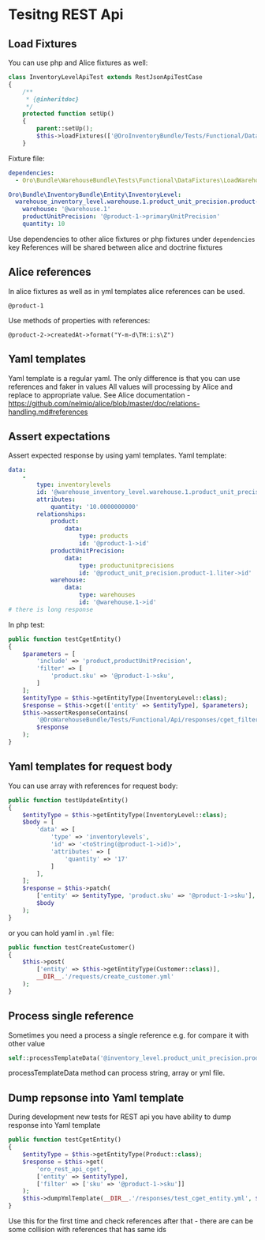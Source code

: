Tesitng REST Api
================

Load Fixtures
-------------

You can use php and Alice fixtures as well:

```php
class InventoryLevelApiTest extends RestJsonApiTestCase
{
    /**
     * {@inheritdoc}
     */
    protected function setUp()
    {
        parent::setUp();
        $this->loadFixtures(['@OroInventoryBundle/Tests/Functional/DataFixtures/inventory_level.yml']);
    }
```
Fixture file:
```yml
dependencies:
  - Oro\Bundle\WarehouseBundle\Tests\Functional\DataFixtures\LoadWarehouseAndInventoryLevels

Oro\Bundle\InventoryBundle\Entity\InventoryLevel:
  warehouse_inventory_level.warehouse.1.product_unit_precision.product-1.primary_unit:
    warehouse: '@warehouse.1'
    productUnitPrecision: '@product-1->primaryUnitPrecision'
    quantity: 10
```

Use dependencies to other alice fixtures or php fixtures under ```dependencies``` key
References will be shared between alice and doctrine fixtures

Alice references
----------------

In alice fixtures as well as in yml templates alice references can be used.
```
@product-1
```

Use methods of properties with references:

```
@product-2->createdAt->format("Y-m-d\TH:i:s\Z")
```

Yaml templates
--------------

Yaml template is a regular yaml. The only difference is that you can use references and faker in values
All values will processing by Alice and replace to appropriate value.
See Alice documentation - https://github.com/nelmio/alice/blob/master/doc/relations-handling.md#references

Assert expectations
-------------------

Assert expected response by using yaml templates.
Yaml template:

```yml
data:
    -
        type: inventorylevels
        id: '@warehouse_inventory_level.warehouse.1.product_unit_precision.product-1.liter->id'
        attributes:
            quantity: '10.0000000000'
        relationships:
            product:
                data:
                    type: products
                    id: '@product-1->id'
            productUnitPrecision:
                data:
                    type: productunitprecisions
                    id: '@product_unit_precision.product-1.liter->id'
            warehouse:
                data:
                    type: warehouses
                    id: '@warehouse.1->id'
# there is long response
```
In php test:

```php
public function testCgetEntity()
{
    $parameters = [
        'include' => 'product,productUnitPrecision',
        'filter' => [
            'product.sku' => '@product-1->sku',
        ]
    ];
    $entityType = $this->getEntityType(InventoryLevel::class);
    $response = $this->cget(['entity' => $entityType], $parameters);
    $this->assertResponseContains(
        '@OroWarehouseBundle/Tests/Functional/Api/responses/cget_filter_by_product.yml',
        $response
    );
}
```

Yaml templates for request body
-------------------------------

You can use array with references for request body:
```php
public function testUpdateEntity()
{
    $entityType = $this->getEntityType(InventoryLevel::class);
    $body = [
        'data' => [
            'type' => 'inventorylevels',
            'id' => '<toString(@product-1->id)>',
            'attributes' => [
                'quantity' => '17'
            ]
        ],
    ];
    $response = $this->patch(
        ['entity' => $entityType, 'product.sku' => '@product-1->sku'],
        $body
    );
}
```

or you can hold yaml in ```.yml``` file:

```php
public function testCreateCustomer()
{
    $this->post(
        ['entity' => $this->getEntityType(Customer::class)],
        __DIR__.'/requests/create_customer.yml'
    );
}
```

Process single reference
------------------------

Sometimes you need a process a single reference e.g. for compare it with other value
```php
self::processTemplateData('@inventory_level.product_unit_precision.product-1.liter->quantity')
```
processTemplateData method can process string, array or yml file.


Dump repsonse into Yaml template
--------------------------------

During development new tests for REST api you have ability to dump response into Yaml template
```php
public function testCgetEntity()
{
    $entityType = $this->getEntityType(Product::class);
    $response = $this->get(
        'oro_rest_api_cget',
        ['entity' => $entityType],
        ['filter' => ['sku' => '@product-1->sku']]
    );
    $this->dumpYmlTemplate(__DIR__.'/responses/test_cget_entity.yml', $response);
}
```
Use this for the first time and check references after that - there are can be some collision 
with references that has same ids
